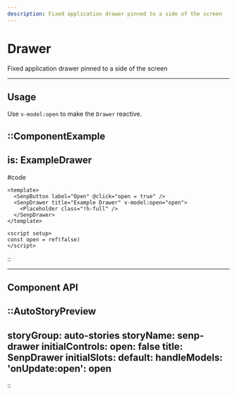 ```yaml
---
description: Fixed application drawer pinned to a side of the screen
---
```


# Drawer

Fixed application drawer pinned to a side of the screen

---

## Usage

Use `v-model:open` to make the `Drawer` reactive.

::ComponentExample
---
is: ExampleDrawer
---
#code
```vue
<template>
  <SenpButton label="Open" @click="open = true" />
  <SenpDrawer title="Example Drawer" v-model:open="open">
    <Placeholder class="!h-full" />
  </SenpDrawer>
</template>

<script setup>
const open = ref(false)
</script>

```
::

<hr class="my-20">

## Component API

::AutoStoryPreview
---
storyGroup: auto-stories
storyName: senp-drawer
initialControls:
  open: false
  title: SenpDrawer
initialSlots:
  default: <Placeholder class="!h-full" />
handleModels:
  'onUpdate:open': open
---
::